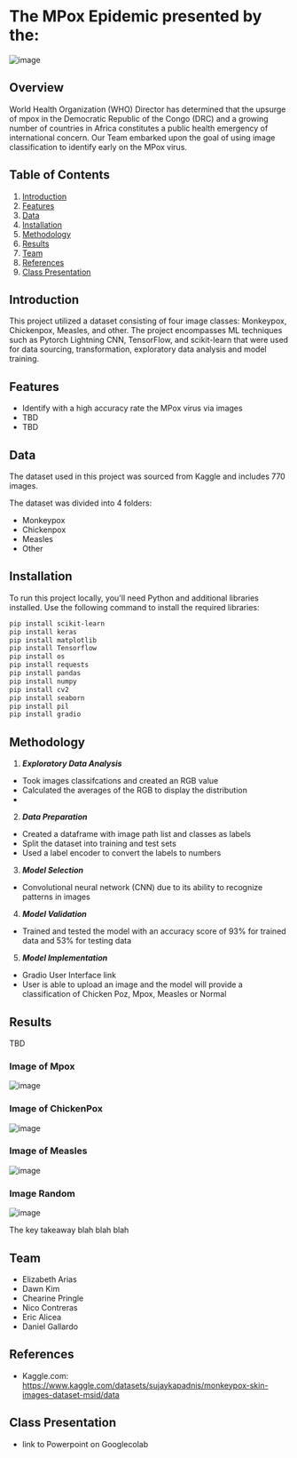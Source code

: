 # The MPox Epidemic presented by the:
![image](https://github.com/user-attachments/assets/ce382959-92b4-4fa9-a641-f2fda0a4916a)


## Overview

World Health Organization (WHO) Director has determined that the upsurge of mpox in the Democratic Republic of the Congo (DRC) and a growing number of countries in Africa constitutes a public health emergency of international concern. Our Team embarked upon the goal of using image classification to identify early on the MPox virus. 

## Table of Contents

1. [Introduction](#introduction)
2. [Features](#features)
3. [Data](#data)
4. [Installation](#installation)
5. [Methodology](#methodology)
6. [Results](#results)
7. [Team](#team)
8. [References](#references)
9. [Class Presentation](#class)

## Introduction

This project utilized a dataset consisting of four image classes: Monkeypox, Chickenpox, Measles, and other. The project encompasses ML techniques such as Pytorch Lightning CNN, TensorFlow, and scikit-learn
that were used for data sourcing, transformation, exploratory data analysis and model training.

## Features

- Identify with a high accuracy rate the MPox virus via images
- TBD
- TBD

## Data

The dataset used in this project was sourced from Kaggle and includes 770 images.

The dataset was divided into 4 folders:

- Monkeypox
- Chickenpox
- Measles
- Other


## Installation

To run this project locally, you'll need Python and additional libraries installed. Use the following command to install the required libraries:

```bash
pip install scikit-learn
pip install keras
pip install matplotlib
pip install Tensorflow
pip install os
pip install requests
pip install pandas
pip install numpy
pip install cv2
pip install seaborn
pip install pil
pip install gradio
```

## Methodology 

1. ***Exploratory Data Analysis***  
* Took images classifcations and created an RGB value 
* Calculated the averages of the RGB to display the distribution
*  
  
2. ***Data Preparation***  
* Created a dataframe with image path list and classes as labels  
* Split the dataset into training and test sets
* Used a label encoder to convert the labels to numbers

3. ***Model Selection***
* Convolutional neural network (CNN) due to its ability to recognize patterns in images


4. ***Model Validation***
* Trained and tested the model with an accuracy score of 93% for trained data and 53% for testing data


5.  ***Model Implementation***
* Gradio User Interface link
* User is able to upload an image and the model will provide a classification of Chicken Poz, Mpox, Measles or Normal


## Results

TBD

### Image of Mpox
![image](https://github.com/user-attachments/assets/fd9663eb-bb25-4bf4-a0b1-a3126c096fb8)


### Image of ChickenPox
![image](https://github.com/user-attachments/assets/f8b362a4-9421-44e3-ab6e-e32fba740845)


### Image of Measles
![image](https://github.com/user-attachments/assets/8ff36fc1-9eed-4188-9b48-fde9f1cffea4)


### Image Random
![image](https://github.com/user-attachments/assets/422843aa-fa4c-4537-85f7-ec18b17d2623)


The key takeaway blah blah blah

## Team

- Elizabeth Arias
- Dawn Kim
- Chearine Pringle
- Nico Contreras
- Eric Alicea
- Daniel Gallardo
  
## References

- Kaggle.com: https://www.kaggle.com/datasets/sujaykapadnis/monkeypox-skin-images-dataset-msid/data
  
## Class Presentation
- link to Powerpoint on Googlecolab
